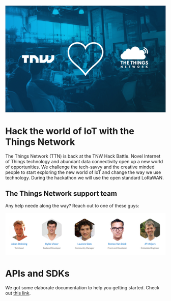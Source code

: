 
![TNW loves TTN](media/tnw-loves-ttn.jpg)

# Hack the world of IoT with the Things Network

The Things Network (TTN) is back at the TNW Hack Battle. Novel Internet of Things technology and abundant data connectivity open up a new world of opportunities. We challenge the tech-savvy and the creative minded people to start exploring the new world of IoT and change the way we use technology. During the hackathon we will use the open standard LoRaWAN.


## The Things Network support team

Any help neede along the way? Reach out to one of these guys:

![team](media/team.png)



# APIs and SDKs

We got some elaborate documentation to help you getting started. Check out [this link](https://www.thethingsnetwork.org/docs/).
